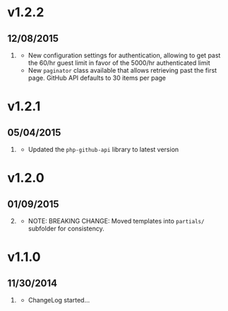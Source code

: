 # v1.2.2
## 12/08/2015

1. [](#new)
    * New configuration settings for authentication, allowing to get past the 60/hr guest limit in favor of the 5000/hr authenticated limit
    * New `paginator` class available that allows retrieving past the first page. GitHub API defaults to 30 items per page

# v1.2.1
## 05/04/2015

1. [](#improved)
    * Updated the `php-github-api` library to latest version

# v1.2.0
## 01/09/2015

2. [](#improved)
    * NOTE: BREAKING CHANGE: Moved templates into `partials/` subfolder for consistency.

# v1.1.0
## 11/30/2014

1. [](#new)
    * ChangeLog started...
